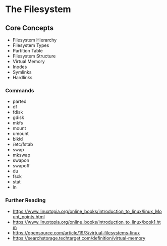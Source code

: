# The Filesystem

## Core Concepts

- Filesystem Hierarchy
- Filesystem Types
- Partition Table
- Filesystem Structure
- Virtual Memory
- Inodes
- Symlinks
- Hardlinks

### Commands

- parted
- df
- fdisk
- gdisk
- mkfs
- mount
- umount
- blkid
- /etc/fstab
- swap
- mkswap
- swapon
- swapoff
- du
- fsck
- stat
- ln

### Further Reading

- https://www.linuxtopia.org/online_books/introduction_to_linux/linux_Mount_points.html
- https://www.linuxtopia.org/online_books/introduction_to_linux/book1.htm
- https://opensource.com/article/19/3/virtual-filesystems-linux
- https://searchstorage.techtarget.com/definition/virtual-memory